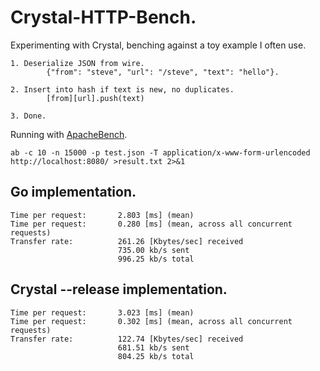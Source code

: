 # Crystal-HTTP-Bench.

Experimenting with Crystal, benching against a toy example I often use.

```
1. Deserialize JSON from wire.
        {"from": "steve", "url": "/steve", "text": "hello"}.

2. Insert into hash if text is new, no duplicates.
        [from][url].push(text)

3. Done.                                                 
```

Running with [ApacheBench](https://httpd.apache.org/docs/2.4/programs/ab.html).

```
ab -c 10 -n 15000 -p test.json -T application/x-www-form-urlencoded http://localhost:8080/ >result.txt 2>&1
```

## Go implementation.

```
Time per request:       2.803 [ms] (mean)
Time per request:       0.280 [ms] (mean, across all concurrent requests)
Transfer rate:          261.26 [Kbytes/sec] received
                        735.00 kb/s sent
                        996.25 kb/s total
```

## Crystal --release implementation.

```
Time per request:       3.023 [ms] (mean)
Time per request:       0.302 [ms] (mean, across all concurrent requests)
Transfer rate:          122.74 [Kbytes/sec] received
                        681.51 kb/s sent
                        804.25 kb/s total
```
